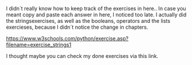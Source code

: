 I didn´t really know how to keep track of the exercises in here..
In case you meant copy and paste each answer in here, I noticed too late.
I actually did the stringsexercises, as well as the booleans, operators and the lists exercieses, because I didn´t notice the change in chapters.

https://www.w3schools.com/python/exercise.asp?filename=exercise_strings1

I thought maybe you can check my done exercises via this link.
